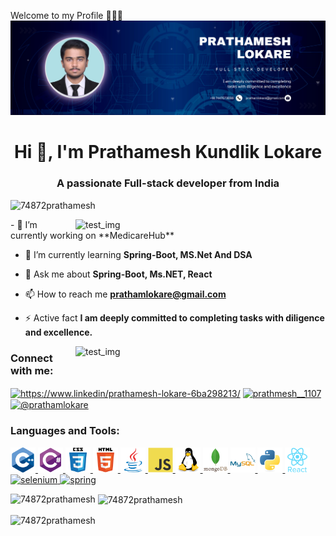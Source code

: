 Welcome to my Profile 🙋🏻‍♂️
![logo](https://github.com/74872Prathamesh/74872Prathamesh/blob/main/github%20profile%20Banner.png)

<h1 align="center">Hi 👋, I'm Prathamesh Kundlik Lokare</h1>
<h3 align="center">A passionate Full-stack developer from India</h3>

<p align="left"> <img src="https://komarev.com/ghpvc/?username=74872prathamesh&label=Profile%20views&color=0e75b6&style=flat" alt="74872prathamesh" /> </p>
<img align="right" alt="test_img" width="400" src="https://miro.medium.com/max/1360/0*7Q3yvSIv_t0ioJ-Z.gif">
- 🔭 I’m currently working on **MedicareHub**

- 🌱 I’m currently learning **Spring-Boot, MS.Net And DSA**

- 💬 Ask me about **Spring-Boot, Ms.NET, React**

- 📫 How to reach me **prathamlokare@gmail.com**

- ⚡ Active fact **I am deeply committed to completing tasks with diligence and excellence.**
<img align="right" alt="test_img" width="400" src="https://miro.medium.com/max/1360/0*7Q3yvSIv_t0ioJ-Z.gif">
<h3 align="left">Connect with me:</h3>
<p align="left">
<a href="https://linkedin.com/in/https://www.linkedin/prathamesh-lokare-6ba298213/" target="blank"><img align="center" src="https://raw.githubusercontent.com/rahuldkjain/github-profile-readme-generator/master/src/images/icons/Social/linked-in-alt.svg" alt="https://www.linkedin/prathamesh-lokare-6ba298213/" height="30" width="40" /></a>
<a href="https://instagram.com/prathmesh__1107" target="blank"><img align="center" src="https://raw.githubusercontent.com/rahuldkjain/github-profile-readme-generator/master/src/images/icons/Social/instagram.svg" alt="prathmesh__1107" height="30" width="40" /></a>
<a href="https://www.hackerrank.com/@prathamlokare" target="blank"><img align="center" src="https://raw.githubusercontent.com/rahuldkjain/github-profile-readme-generator/master/src/images/icons/Social/hackerrank.svg" alt="@prathamlokare" height="30" width="40" /></a>
</p>

<h3 align="left">Languages and Tools:</h3>
<p align="left"> <a href="https://www.w3schools.com/cpp/" target="_blank" rel="noreferrer"> <img src="https://raw.githubusercontent.com/devicons/devicon/master/icons/cplusplus/cplusplus-original.svg" alt="cplusplus" width="40" height="40"/> </a> <a href="https://www.w3schools.com/cs/" target="_blank" rel="noreferrer"> <img src="https://raw.githubusercontent.com/devicons/devicon/master/icons/csharp/csharp-original.svg" alt="csharp" width="40" height="40"/> </a> <a href="https://www.w3schools.com/css/" target="_blank" rel="noreferrer"> <img src="https://raw.githubusercontent.com/devicons/devicon/master/icons/css3/css3-original-wordmark.svg" alt="css3" width="40" height="40"/> </a> <a href="https://www.w3.org/html/" target="_blank" rel="noreferrer"> <img src="https://raw.githubusercontent.com/devicons/devicon/master/icons/html5/html5-original-wordmark.svg" alt="html5" width="40" height="40"/> </a> <a href="https://www.java.com" target="_blank" rel="noreferrer"> <img src="https://raw.githubusercontent.com/devicons/devicon/master/icons/java/java-original.svg" alt="java" width="40" height="40"/> </a> <a href="https://developer.mozilla.org/en-US/docs/Web/JavaScript" target="_blank" rel="noreferrer"> <img src="https://raw.githubusercontent.com/devicons/devicon/master/icons/javascript/javascript-original.svg" alt="javascript" width="40" height="40"/> </a> <a href="https://www.linux.org/" target="_blank" rel="noreferrer"> <img src="https://raw.githubusercontent.com/devicons/devicon/master/icons/linux/linux-original.svg" alt="linux" width="40" height="40"/> </a> <a href="https://www.mongodb.com/" target="_blank" rel="noreferrer"> <img src="https://raw.githubusercontent.com/devicons/devicon/master/icons/mongodb/mongodb-original-wordmark.svg" alt="mongodb" width="40" height="40"/> </a> <a href="https://www.mysql.com/" target="_blank" rel="noreferrer"> <img src="https://raw.githubusercontent.com/devicons/devicon/master/icons/mysql/mysql-original-wordmark.svg" alt="mysql" width="40" height="40"/> </a> <a href="https://www.python.org" target="_blank" rel="noreferrer"> <img src="https://raw.githubusercontent.com/devicons/devicon/master/icons/python/python-original.svg" alt="python" width="40" height="40"/> </a> <a href="https://reactjs.org/" target="_blank" rel="noreferrer"> <img src="https://raw.githubusercontent.com/devicons/devicon/master/icons/react/react-original-wordmark.svg" alt="react" width="40" height="40"/> </a> <a href="https://www.selenium.dev" target="_blank" rel="noreferrer"> <img src="https://raw.githubusercontent.com/detain/svg-logos/780f25886640cef088af994181646db2f6b1a3f8/svg/selenium-logo.svg" alt="selenium" width="40" height="40"/> </a> <a href="https://spring.io/" target="_blank" rel="noreferrer"> <img src="https://www.vectorlogo.zone/logos/springio/springio-icon.svg" alt="spring" width="40" height="40"/> </a> </p>

<p><img align="left" src="https://github-readme-stats.vercel.app/api/top-langs?username=74872prathamesh&show_icons=true&locale=en&layout=compact" alt="74872prathamesh" /></p>

<p>&nbsp;<img align="center" src="https://github-readme-stats.vercel.app/api?username=74872prathamesh&show_icons=true&locale=en" alt="74872prathamesh" /></p>

<p><img align="center" src="https://github-readme-streak-stats.herokuapp.com/?user=74872prathamesh&" alt="74872prathamesh" /></p>
